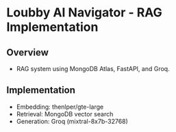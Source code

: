 # Loubby AI Navigator - RAG Implementation
## Overview
- RAG system using MongoDB Atlas, FastAPI, and Groq.
## Implementation
- Embedding: thenlper/gte-large
- Retrieval: MongoDB vector search
- Generation: Groq (mixtral-8x7b-32768)